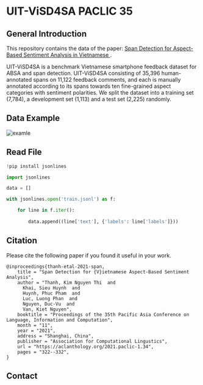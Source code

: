 # UIT-ViSD4SA PACLIC 35
## General Introduction
This repository contains the data of the paper: [Span Detection for Aspect-Based Sentiment Analysis in Vietnamese ](https://aclanthology.org/2021.paclic-1.34/). 

UIT-ViSD4SA is a benchmark Vietnamese smartphone feedback dataset for ABSA and span detection. UIT-ViSD4SA consisting of 35,396 human-annotated spans on 11,122 feedback comments, and each is manually annotated according to its spans towards ten fine-grained aspect categories with sentiment polarities. We split the dataset into a training set (7,784), a development set (1,113) and a test set (2,225) randomly.
## Data Example
![examle](https://github.com/kimkim00/UIT-ViSD4SA/blob/main/example.png)
## Read File
```python
!pip install jsonlines

import jsonlines

data = []

with jsonlines.open('train.jsonl') as f:

    for line in f.iter():
       
        data.append((line['text'], {'labels': line['labels']}))
```
## Citation
Please cite the following paper if you found it useful in your work.

````
@inproceedings{thanh-etal-2021-span,
    title = "Span Detection for {V}ietnamese Aspect-Based Sentiment Analysis",
    author = "Thanh, Kim Nguyen Thi  and
      Khai, Sieu Huynh  and
      Huynh, Phuc Pham  and
      Luc, Luong Phan  and
      Nguyen, Duc-Vu  and
      Van, Kiet Nguyen",
    booktitle = "Proceedings of the 35th Pacific Asia Conference on Language, Information and Computation",
    month = "11",
    year = "2021",
    address = "Shanghai, China",
    publisher = "Association for Computational Lingustics",
    url = "https://aclanthology.org/2021.paclic-1.34",
    pages = "322--332",
}
````

## Contact
